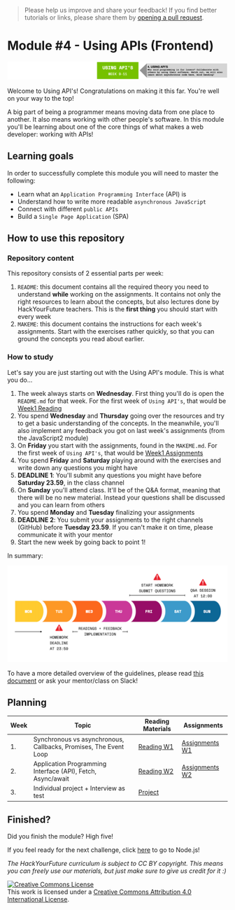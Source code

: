 > Please help us improve and share your feedback! If you find better tutorials
> or links, please share them by [opening a pull request](https://github.com/HackYourFuture/UsingAPIs/pulls).

# Module #4 - Using APIs (Frontend)

![Using APIs](./assets/usingapis.png)

Welcome to Using API's! Congratulations on making it this far. You're well on your way to the top!

A big part of being a programmer means moving data from one place to another. It also means working with other people's software. In this module you'll be learning about one of the core things of what makes a web developer: working with APIs!

## Learning goals

In order to successfully complete this module you will need to master the following:

- Learn what an `Application Programming Interface` (API) is
- Understand how to write more readable `asynchronous JavaScript`
- Connect with different `public APIs`
- Build a `Single Page Application` (SPA)

## How to use this repository

### Repository content

This repository consists of 2 essential parts per week:

1. `README`: this document contains all the required theory you need to understand **while** working on the assignments. It contains not only the right resources to learn about the concepts, but also lectures done by HackYourFuture teachers. This is the **first thing** you should start with every week
2. `MAKEME`: this document contains the instructions for each week's assignments. Start with the exercises rather quickly, so that you can ground the concepts you read about earlier.

### How to study

Let's say you are just starting out with the Using API's module. This is what you do...

1. The week always starts on **Wednesday**. First thing you'll do is open the `README.md` for that week. For the first week of `Using API's`, that would be [Week1 Reading](/Week1/README.md)
2. You spend **Wednesday** and **Thursday** going over the resources and try to get a basic understanding of the concepts. In the meanwhile, you'll also implement any feedback you got on last week's assignments (from the JavaScript2 module)
3. On **Friday** you start with the assignments, found in the `MAKEME.md`. For the first week of `Using API's`, that would be [Week1 Assignments](/Week1/MAKEME.md)
4. You spend **Friday** and **Saturday** playing around with the exercises and write down any questions you might have
5. **DEADLINE 1**: You'll submit any questions you might have before **Saturday 23.59**, in the class channel
6. On **Sunday** you'll attend class. It'll be of the Q&A format, meaning that there will be no new material. Instead your questions shall be discussed and you can learn from others
7. You spend **Monday** and **Tuesday** finalizing your assignments
8. **DEADLINE 2**: You submit your assignments to the right channels (GitHub) before **Tuesday 23.59**. If you can't make it on time, please communicate it with your mentor
9. Start the new week by going back to point 1!

In summary:

![Weekflow](assets/weekflow.png)

To have a more detailed overview of the guidelines, please read [this document](https://docs.google.com/document/d/1JUaEbxMQTyljAPFsWIbbLwwvvIXZ0VCHmCCN8RaeVIc/edit?usp=sharing) or ask your mentor/class on Slack!

## Planning

| Week | Topic | Reading Materials | Assignments |
| ---- | ----- | ----------------- | -------- |
| 1.   | Synchronous vs asynchronous, Callbacks, Promises, The Event Loop                | [Reading W1](/Week1/README.md) | [Assignments W1](/Week1/MAKEME.md) |
| 2.   | Application Programming Interface (API), Fetch, Async/await                     | [Reading W2](/Week2/README.md) | [Assignments W2](/Week2/MAKEME.md) |
| 3.   | Individual project + Interview as test                                          | [Project](/Week3/README.md)    |

## Finished?

Did you finish the module? High five!

If you feel ready for the next challenge, click [here](https://www.github.com/HackYourFuture/Node.js) to go to Node.js!

_The HackYourFuture curriculum is subject to CC BY copyright. This means you can freely use our materials, but just make sure to give us credit for it :)_

<a rel="license" href="http://creativecommons.org/licenses/by/4.0/"><img alt="Creative Commons License" style="border-width:0" src="https://i.creativecommons.org/l/by/4.0/88x31.png" /></a><br />This work is licensed under a <a rel="license" href="http://creativecommons.org/licenses/by/4.0/">Creative Commons Attribution 4.0 International License</a>.
